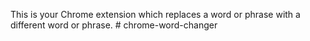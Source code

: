 This is your Chrome extension which replaces a word or phrase with a different word or phrase. # chrome-word-changer
